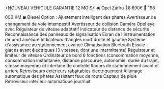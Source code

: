 ⚡️NOUVEAU VÉHICULE GARANTIE 12 MOIS⚡️
🚘 Opel Zafira
💸8 690€
🛞 168 000 KM
⛽️ Diesel 
Option : 
Ajustement intelligent des phares
Avertisseur de changement de voie intempestif
Avertisseur de collision
Caméra Opel eye avec Régulateur de vitesse adaptatif
Indicateur de distance de sécurité
Reconnaissance des panneaux de signalisation
Ecran de l'instrumentation de bord amélioré
Indicateurs d'angles mort droite et gauche
Système d'assistance au stationnement avancé
Climatisation 
Bluetooth 
Essuie-glaces avant électriques (3 vitesses, dont une intermittente)
Régulateur et limiteur de vitesse
Ordinateur de bord 6 fonctions (consommation moyenne, consommation instantanée, distance parcourue, autonomie, durée du trajet, vitesse moyenne) et interface de contrôle
Radars de stationnement avant et arrière
Rétroviseurs extérieurs rabattables électriquement
Allumage automatique des phares
Assistant feux de route
Capteur de pluie
Rétroviseur intérieur automatique jour/nuit